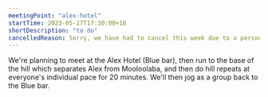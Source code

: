```yaml
---
meetingPoint: "alex-hotel"
startTime: 2023-05-17T17:30:00+10
shortDescription: "to do"
cancelledReason: Sorry, we have had to cancel this week due to a personal schedule conflict, see you next week!
---
```

We're planning to meet at the Alex Hotel (Blue bar), then run to the base of the hill which separates Alex from Mooloolaba, and then do hill repeats at everyone's individual pace for 20 minutes. We'll then jog as a group back to the Blue bar.
